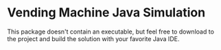 # Vending Machine Java Simulation
This package doesn't contain an executable, but feel free to download to the project and build the solution with your favorite Java IDE.
